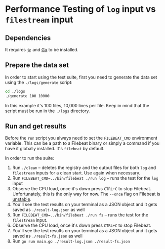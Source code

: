 # Performance Testing of `log` input vs `filestream` input

## Dependencies

It requires [`jq`](https://stedolan.github.io/jq/) and [Go](https://go.dev) to be installed.

## Prepare the data set

In order to start using the test suite, first you need to generate the data set using the `./logs/generate` script:

```sh
cd ./logs
./generate 100 10000
```

In this example it's 100 files, 10,000 lines per file. Keep in mind that the script must be run in the `./logs` directory.

## Run and get results

Before the `run` script you always need to set the `FILEBEAT_CMD` environment variable. This can be a path to a Filebeat binary or simply a command if you have it globally installed. It's `filebeat` by default.

In order to run the suite:

1. Run `./clean` – deletes the registry and the output files for both `log` and `filestream` inputs for a clean start. Use again when necessary.
2. Run `FILEBEAT_CMD=../bin/filebeat ./run log` – runs the test for the `log` input
3. Observe the CPU load, once it's down press `CTRL+C` to stop Filebeat. Unfortunately, this is the only way for now. The `--once` flag on Filebeat is [unstable](https://github.com/elastic/beats/issues/33718).
4. You'll see the test results on your terminal as a JSON object and it gets saved as `./result-log.json` as well
5. Run `FILEBEAT_CMD=../bin/filebeat ./run fs` – runs the test for the `filestream` input.
6. Observe the CPU load, once it's down press `CTRL+C` to stop Filebeat.
7. You'll see the test results on your terminal as a JSON object and it gets saved as `./result-fs.json` as well
8. Run `go run main.go ./result-log.json ./result-fs.json`

